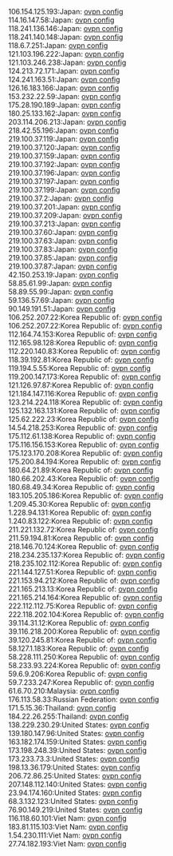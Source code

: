 106.154.125.193:Japan: [ovpn config](vpn/106_154_125_193.ovpn)  
114.16.147.58:Japan: [ovpn config](vpn/114_16_147_58.ovpn)  
118.241.136.146:Japan: [ovpn config](vpn/118_241_136_146.ovpn)  
118.241.140.148:Japan: [ovpn config](vpn/118_241_140_148.ovpn)  
118.6.7.251:Japan: [ovpn config](vpn/118_6_7_251.ovpn)  
121.103.196.222:Japan: [ovpn config](vpn/121_103_196_222.ovpn)  
121.103.246.238:Japan: [ovpn config](vpn/121_103_246_238.ovpn)  
124.213.72.171:Japan: [ovpn config](vpn/124_213_72_171.ovpn)  
124.241.163.51:Japan: [ovpn config](vpn/124_241_163_51.ovpn)  
126.16.183.166:Japan: [ovpn config](vpn/126_16_183_166.ovpn)  
153.232.22.59:Japan: [ovpn config](vpn/153_232_22_59.ovpn)  
175.28.190.189:Japan: [ovpn config](vpn/175_28_190_189.ovpn)  
180.25.133.162:Japan: [ovpn config](vpn/180_25_133_162.ovpn)  
203.114.206.213:Japan: [ovpn config](vpn/203_114_206_213.ovpn)  
218.42.55.196:Japan: [ovpn config](vpn/218_42_55_196.ovpn)  
219.100.37.119:Japan: [ovpn config](vpn/219_100_37_119.ovpn)  
219.100.37.120:Japan: [ovpn config](vpn/219_100_37_120.ovpn)  
219.100.37.159:Japan: [ovpn config](vpn/219_100_37_159.ovpn)  
219.100.37.192:Japan: [ovpn config](vpn/219_100_37_192.ovpn)  
219.100.37.196:Japan: [ovpn config](vpn/219_100_37_196.ovpn)  
219.100.37.197:Japan: [ovpn config](vpn/219_100_37_197.ovpn)  
219.100.37.199:Japan: [ovpn config](vpn/219_100_37_199.ovpn)  
219.100.37.2:Japan: [ovpn config](vpn/219_100_37_2.ovpn)  
219.100.37.201:Japan: [ovpn config](vpn/219_100_37_201.ovpn)  
219.100.37.209:Japan: [ovpn config](vpn/219_100_37_209.ovpn)  
219.100.37.213:Japan: [ovpn config](vpn/219_100_37_213.ovpn)  
219.100.37.60:Japan: [ovpn config](vpn/219_100_37_60.ovpn)  
219.100.37.63:Japan: [ovpn config](vpn/219_100_37_63.ovpn)  
219.100.37.83:Japan: [ovpn config](vpn/219_100_37_83.ovpn)  
219.100.37.85:Japan: [ovpn config](vpn/219_100_37_85.ovpn)  
219.100.37.87:Japan: [ovpn config](vpn/219_100_37_87.ovpn)  
42.150.253.19:Japan: [ovpn config](vpn/42_150_253_19.ovpn)  
58.85.61.99:Japan: [ovpn config](vpn/58_85_61_99.ovpn)  
58.89.55.99:Japan: [ovpn config](vpn/58_89_55_99.ovpn)  
59.136.57.69:Japan: [ovpn config](vpn/59_136_57_69.ovpn)  
90.149.191.51:Japan: [ovpn config](vpn/90_149_191_51.ovpn)  
106.252.207.22:Korea Republic of: [ovpn config](vpn/106_252_207_22.ovpn)  
106.252.207.22:Korea Republic of: [ovpn config](vpn/106_252_207_22.ovpn)  
112.164.74.153:Korea Republic of: [ovpn config](vpn/112_164_74_153.ovpn)  
112.165.98.128:Korea Republic of: [ovpn config](vpn/112_165_98_128.ovpn)  
112.220.140.83:Korea Republic of: [ovpn config](vpn/112_220_140_83.ovpn)  
118.39.192.81:Korea Republic of: [ovpn config](vpn/118_39_192_81.ovpn)  
119.194.5.55:Korea Republic of: [ovpn config](vpn/119_194_5_55.ovpn)  
119.200.147.173:Korea Republic of: [ovpn config](vpn/119_200_147_173.ovpn)  
121.126.97.87:Korea Republic of: [ovpn config](vpn/121_126_97_87.ovpn)  
121.184.147.116:Korea Republic of: [ovpn config](vpn/121_184_147_116.ovpn)  
123.214.224.118:Korea Republic of: [ovpn config](vpn/123_214_224_118.ovpn)  
125.132.163.131:Korea Republic of: [ovpn config](vpn/125_132_163_131.ovpn)  
125.62.222.23:Korea Republic of: [ovpn config](vpn/125_62_222_23.ovpn)  
14.54.218.253:Korea Republic of: [ovpn config](vpn/14_54_218_253.ovpn)  
175.112.61.138:Korea Republic of: [ovpn config](vpn/175_112_61_138.ovpn)  
175.116.156.153:Korea Republic of: [ovpn config](vpn/175_116_156_153.ovpn)  
175.123.170.208:Korea Republic of: [ovpn config](vpn/175_123_170_208.ovpn)  
175.200.84.194:Korea Republic of: [ovpn config](vpn/175_200_84_194.ovpn)  
180.64.21.89:Korea Republic of: [ovpn config](vpn/180_64_21_89.ovpn)  
180.66.202.43:Korea Republic of: [ovpn config](vpn/180_66_202_43.ovpn)  
180.68.49.34:Korea Republic of: [ovpn config](vpn/180_68_49_34.ovpn)  
183.105.205.186:Korea Republic of: [ovpn config](vpn/183_105_205_186.ovpn)  
1.209.45.30:Korea Republic of: [ovpn config](vpn/1_209_45_30.ovpn)  
1.228.94.131:Korea Republic of: [ovpn config](vpn/1_228_94_131.ovpn)  
1.240.83.122:Korea Republic of: [ovpn config](vpn/1_240_83_122.ovpn)  
211.221.132.72:Korea Republic of: [ovpn config](vpn/211_221_132_72.ovpn)  
211.59.194.81:Korea Republic of: [ovpn config](vpn/211_59_194_81.ovpn)  
218.146.70.124:Korea Republic of: [ovpn config](vpn/218_146_70_124.ovpn)  
218.234.235.137:Korea Republic of: [ovpn config](vpn/218_234_235_137.ovpn)  
218.235.102.112:Korea Republic of: [ovpn config](vpn/218_235_102_112.ovpn)  
221.144.127.51:Korea Republic of: [ovpn config](vpn/221_144_127_51.ovpn)  
221.153.94.212:Korea Republic of: [ovpn config](vpn/221_153_94_212.ovpn)  
221.165.213.13:Korea Republic of: [ovpn config](vpn/221_165_213_13.ovpn)  
221.165.214.164:Korea Republic of: [ovpn config](vpn/221_165_214_164.ovpn)  
222.112.112.75:Korea Republic of: [ovpn config](vpn/222_112_112_75.ovpn)  
222.118.202.104:Korea Republic of: [ovpn config](vpn/222_118_202_104.ovpn)  
39.114.31.12:Korea Republic of: [ovpn config](vpn/39_114_31_12.ovpn)  
39.116.218.200:Korea Republic of: [ovpn config](vpn/39_116_218_200.ovpn)  
39.120.245.81:Korea Republic of: [ovpn config](vpn/39_120_245_81.ovpn)  
58.127.1.183:Korea Republic of: [ovpn config](vpn/58_127_1_183.ovpn)  
58.228.111.250:Korea Republic of: [ovpn config](vpn/58_228_111_250.ovpn)  
58.233.93.224:Korea Republic of: [ovpn config](vpn/58_233_93_224.ovpn)  
59.6.9.206:Korea Republic of: [ovpn config](vpn/59_6_9_206.ovpn)  
59.7.233.247:Korea Republic of: [ovpn config](vpn/59_7_233_247.ovpn)  
61.6.70.210:Malaysia: [ovpn config](vpn/61_6_70_210.ovpn)  
176.113.58.33:Russian Federation: [ovpn config](vpn/176_113_58_33.ovpn)  
171.5.15.36:Thailand: [ovpn config](vpn/171_5_15_36.ovpn)  
184.22.26.255:Thailand: [ovpn config](vpn/184_22_26_255.ovpn)  
138.229.230.29:United States: [ovpn config](vpn/138_229_230_29.ovpn)  
139.180.147.96:United States: [ovpn config](vpn/139_180_147_96.ovpn)  
163.182.174.159:United States: [ovpn config](vpn/163_182_174_159.ovpn)  
173.198.248.39:United States: [ovpn config](vpn/173_198_248_39.ovpn)  
173.233.73.3:United States: [ovpn config](vpn/173_233_73_3.ovpn)  
198.13.36.179:United States: [ovpn config](vpn/198_13_36_179.ovpn)  
206.72.86.25:United States: [ovpn config](vpn/206_72_86_25.ovpn)  
207.148.112.140:United States: [ovpn config](vpn/207_148_112_140.ovpn)  
23.94.174.160:United States: [ovpn config](vpn/23_94_174_160.ovpn)  
68.3.132.123:United States: [ovpn config](vpn/68_3_132_123.ovpn)  
76.90.149.219:United States: [ovpn config](vpn/76_90_149_219.ovpn)  
116.118.60.101:Viet Nam: [ovpn config](vpn/116_118_60_101.ovpn)  
183.81.115.103:Viet Nam: [ovpn config](vpn/183_81_115_103.ovpn)  
1.54.230.111:Viet Nam: [ovpn config](vpn/1_54_230_111.ovpn)  
27.74.182.193:Viet Nam: [ovpn config](vpn/27_74_182_193.ovpn)  
